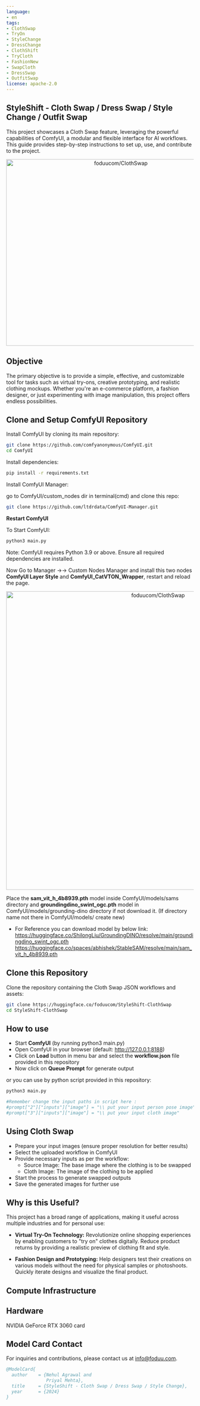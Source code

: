 ```yaml
---
language:
- en
tags:
- ClothSwap
- TryOn
- StyleChange
- DressChange
- ClothShift
- TryCloth
- FashionNew
- SwapCloth
- DressSwap
- OutfitSwap
license: apache-2.0
---
```

##  StyleShift - Cloth Swap / Dress Swap / Style Change / Outfit Swap

This project showcases a Cloth Swap feature, leveraging the powerful capabilities of ComfyUI, a modular and flexible interface for AI workflows. This guide provides step-by-step instructions to set up, use, and contribute to the project.

<div align="center">
  <img width="600" height="500" alt="foduucom/ClothSwap" src="https://huggingface.co/foduucom/StyleShift-ClothSwap/resolve/main/output.png">
</div>

## Objective

The primary objective is to provide a simple, effective, and customizable tool for tasks such as virtual try-ons, creative prototyping, and realistic clothing mockups. Whether you're an e-commerce platform, a fashion designer, or just experimenting with image manipulation, this project offers endless possibilities.

## Clone and Setup ComfyUI Repository

Install ComfyUI by cloning its main repository:

```bash
git clone https://github.com/comfyanonymous/ComfyUI.git
cd ComfyUI
```
Install dependencies:

```bash
pip install -r requirements.txt
```

Install ComfyUI Manager:

go to ComfyUI/custom_nodes dir in terminal(cmd) and clone this repo:

```bash
git clone https://github.com/ltdrdata/ComfyUI-Manager.git
```
<b>Restart ComfyUI</b>

To Start ComfyUI:

```bash
python3 main.py
```
Note: ComfyUI requires Python 3.9 or above. Ensure all required dependencies are installed.

Now Go to Manager ->-> Custom Nodes Manager and install this two nodes <b>ComfyUI Layer Style</b> and <b>ComfyUI_CatVTON_Wrapper</b>, restart and reload the page.

<div align="center">
  <img width="800" height="800" alt="foduucom/ClothSwap" src="https://huggingface.co/foduucom/ClothSwap/resolve/main/custom_nodes.png">
</div>

Place the <b>sam_vit_h_4b8939.pth</b> model inside ComfyUI/models/sams directory and <b>groundingdino_swint_ogc.pth</b> model in ComfyUI/models/grounding-dino directory if not download it.
(If directory name not there in ComfyUI/models/ create new)

- For Reference you can download model by below link:
https://huggingface.co/ShilongLiu/GroundingDINO/resolve/main/groundingdino_swint_ogc.pth
https://huggingface.co/spaces/abhishek/StableSAM/resolve/main/sam_vit_h_4b8939.pth

## Clone this Repository
Clone the repository containing the Cloth Swap JSON workflows and assets:

```bash
git clone https://huggingface.co/foduucom/StyleShift-ClothSwap
cd StyleShift-ClothSwap
```

## How to use

- Start <b>ComfyUI</b> (by running python3 main.py)
- Open ComfyUI in your browser (default: http://127.0.0.1:8188)
- Click on <b>Load</b> button in menu bar and select the <b>workflow.json</b> file provided in this repository
- Now click on <b>Queue Prompt</b> for generate output

or you can use by python script provided in this repository:
```bash 
python3 main.py

#Remember change the input paths in script here :
#prompt["2"]["inputs"]["image"] = "\\ put your input person pose image"
#prompt["3"]["inputs"]["image"] = "\\ put your input cloth image"
```

## Using Cloth Swap

- Prepare your input images (ensure proper resolution for better results)
- Select the uploaded workflow in ComfyUI
- Provide necessary inputs as per the workflow:
  - Source Image: The base image where the clothing is to be swapped
  - Cloth Image: The image of the clothing to be applied
- Start the process to generate swapped outputs
- Save the generated images for further use

## Why is this Useful?
This project has a broad range of applications, making it useful across multiple industries and for personal use:

- <b/>Virtual Try-On Technology:</b>
Revolutionize online shopping experiences by enabling customers to "try on" clothes digitally.
Reduce product returns by providing a realistic preview of clothing fit and style.

- <b>Fashion Design and Prototyping:</b>
Help designers test their creations on various models without the need for physical samples or photoshoots.
Quickly iterate designs and visualize the final product.

## Compute Infrastructure

## Hardware

NVIDIA GeForce RTX 3060 card

## Model Card Contact

For inquiries and contributions, please contact us at info@foduu.com.

```bibtex
@ModelCard{
  author    = {Nehul Agrawal and
               Priyal Mehta},
  title     = {StyleShift - Cloth Swap / Dress Swap / Style Change},
  year      = {2024}
}
```
